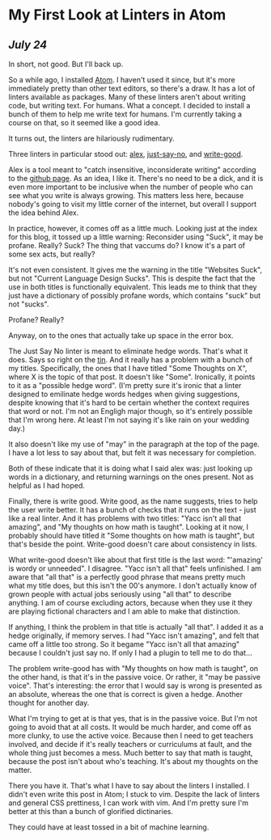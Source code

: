 My First Look at Linters in Atom
================================

*July 24*
---------

In short, not good.
But I'll back up.

So a while ago, I installed [Atom](https://atom.io).
I haven't used it since, but it's more immediately pretty than other text editors, so there's a draw.
It has a lot of linters available as packages.
Many of these linters aren't about writing code, but writing text.
For humans.
What a concept.
I decided to install a bunch of them to help me write text for humans.
I'm currently taking a course on that, so it seemed like a good idea.

It turns out, the linters are hilariously rudimentary.

Three linters in particular stood out: [alex](https://atom.io/packages/linter-alex), [just-say-no](https://atom.io/packages/linter-just-say-no), and [write-good](https://atom.io/packages/linter-alex).

Alex is a tool meant to "catch insensitive, inconsiderate writing" according to the [github page](https://github.com/wooorm/alex).
As an idea, I like it.
There's no need to be a dick, and it is even more important to be inclusive when the number of people who can see what you write is always growing.
This matters less here, because nobody's going to visit my little corner of the internet, but overall I support the idea behind Alex.

In practice, however, it comes off as a little much.
Looking just at the index for this blog, it tossed up a little warning: Reconsider using "Suck", it may be profane.
Really?
Suck?
The thing that vaccums do?
I know it's a part of some sex acts, but really?

It's not even consistent.
It gives me the warning in the title "Websites Suck", but not "Current Language Design Sucks".
This is despite the fact that the use in both titles is functionally equivalent.
This leads me to think that they just have a dictionary of possibly profane words, which contains "suck" but not "sucks".

Profane?
Really?

Anyway, on to the ones that actually take up space in the error box.

The Just Say No linter is meant to eliminate hedge words.
That's what it does.
Says so right on the [tin](https://atom.io/packages/linter-just-say-no).
And it really has a problem with a bunch of my titles.
Specifically, the ones that I have titled "Some Thoughts on X", where X is the topic of that post.
It doesn't like "Some".
Ironically, it points to it as a "possible hedge word".
(I'm pretty sure it's ironic that a linter designed to emilinate hedge words hedges when giving suggestions, despite knowing that it's hard to be certain whether the context requires that word or not.
I'm not an Engligh major though, so it's entirely possible that I'm wrong here.
At least I'm not saying it's like rain on your wedding day.)

It also doesn't like my use of "may" in the paragraph at the top of the page.
I have a lot less to say about that, but felt it was necessary for completion.

Both of these indicate that it is doing what I said alex was: just looking up words in a dictionary, and returning warnings on the ones present.
Not as helpful as I had hoped.

Finally, there is write good.
Write good, as the name suggests, tries to help the user write better.
It has a bunch of checks that it runs on the text - just like a real linter.
And it has problems with two titles: "Yacc isn't all that amazing", and "My thoughts on how math is taught".
Looking at it now, I probably should have titled it "Some thoughts on how math is taught", but that's beside the point.
Write-good doesn't care about consistency in lists.

What write-good doesn't like about that first title is the last word: "'amazing' is wordy or unneeded".
I disagree.
"Yacc isn't all that" feels unfinished.
I am aware that "all that" is a perfectly good phrase that means pretty much what my title does, but this isn't the 00's anymore.
I don't actually know of grown people with actual jobs seriously using "all that" to describe anything.
I am of course excluding actors, because when they use it they are playing fictional characters and I am able to make that distinction.

If anything, I think the problem in that title is actually "all that".
I added it as a hedge originally, if memory serves.
I had "Yacc isn't amazing", and felt that came off a little too strong.
So it begame "Yacc isn't all that amazing" because I couldn't just say no.
If only I had a plugin to tell me to do that...

The problem write-good has with "My thoughts on how math is taught", on the other hand, is that it's in the passive voice.
Or rather, it "may be passive voice".
That's interesting: the error that I would say is wrong is presented as an absolute, whereas the one that is correct is given a hedge.
Another thought for another day.

What I'm trying to get at is that yes, that is in the passive voice.
But I'm not going to avoid that at all costs.
It would be much harder, and come off as more clunky, to use the active voice.
Because then I need to get teachers involved, and decide if it's really teachers or curriculums at fault, and the whole thing just becomes a mess.
Much better to say that math is taught, because the post isn't about who's teaching.
It's about my thoughts on the matter.

There you have it.
That's what I have to say about the linters I installed.
I didn't even write this post in Atom; I stuck to vim.
Despite the lack of linters and general CSS prettiness, I can work with vim.
And I'm pretty sure I'm better at this than a bunch of glorified dictinaries.

They could have at least tossed in a bit of machine learning.
